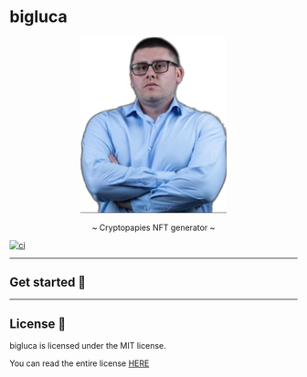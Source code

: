 # bigluca

<p align="center">
  <img src="/assets/images/bigluca.png" width="256" />
</p>

<p align="center">~ Cryptopapies NFT generator ~</p>

[![ci](https://github.com/veeso/meow/workflows/Build/badge.svg)](https://github.com/cryptopapies/bigluca/actions)

---

## Get started 🚀

---

## License 📃

bigluca is licensed under the MIT license.

You can read the entire license [HERE](LICENSE)

